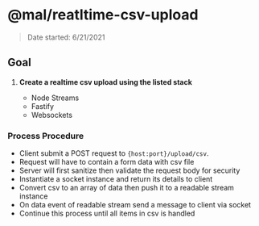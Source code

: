 # @mal/reatltime-csv-upload

> Date started: 6/21/2021

## Goal

1. **Create a realtime csv upload using the listed stack**

    - Node Streams
    - Fastify
    - Websockets

### Process Procedure

- Client submit a POST request to `{host:port}/upload/csv`.
- Request will have to contain a form data with csv file
- Server will first sanitize then validate the request body for security
- Instantiate a socket instance and return its details to client
- Convert csv to an array of data then push it to a readable stream instance
- On data event of readable stream send a message to client via socket
- Continue this process until all items in csv is handled
